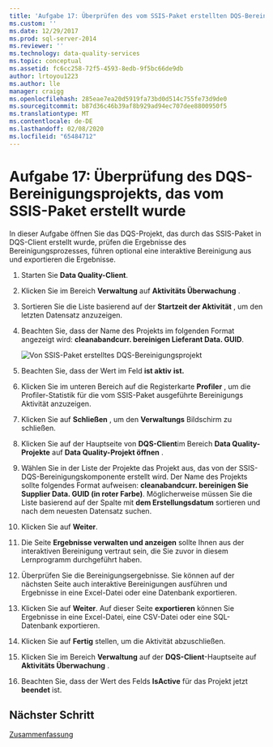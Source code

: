 ```yaml
---
title: 'Aufgabe 17: Überprüfen des vom SSIS-Paket erstellten DQS-Bereinigungs Projekts | Microsoft-Dokumentation'
ms.custom: ''
ms.date: 12/29/2017
ms.prod: sql-server-2014
ms.reviewer: ''
ms.technology: data-quality-services
ms.topic: conceptual
ms.assetid: fc6cc258-72f5-4593-8edb-9f5bc66de9db
author: lrtoyou1223
ms.author: lle
manager: craigg
ms.openlocfilehash: 285eae7ea20d5919fa73bd0d514c755fe73d9de0
ms.sourcegitcommit: b87d36c46b39af8b929ad94ec707dee8800950f5
ms.translationtype: MT
ms.contentlocale: de-DE
ms.lasthandoff: 02/08/2020
ms.locfileid: "65484712"
---
```

# <a name="task-17-reviewing-dqs-cleansing-project-created-by-the-ssis-package"></a>Aufgabe 17: Überprüfung des DQS-Bereinigungsprojekts, das vom SSIS-Paket erstellt wurde
  In dieser Aufgabe öffnen Sie das DQS-Projekt, das durch das SSIS-Paket in DQS-Client erstellt wurde, prüfen die Ergebnisse des Bereinigungsprozesses, führen optional eine interaktive Bereinigung aus und exportieren die Ergebnisse.  
  
1.  Starten Sie **Data Quality-Client**.  
  
2.  Klicken Sie im Bereich **Verwaltung** auf **Aktivitäts Überwachung** .  
  
3.  Sortieren Sie die Liste basierend auf der **Startzeit der Aktivität** , um den letzten Datensatz anzuzeigen.  
  
4.  Beachten Sie, dass der Name des Projekts im folgenden Format angezeigt wird: **cleanabandcurr. bereinigen Lieferant Data. GUID**.  
  
     ![Von SSIS-Paket erstelltes DQS-Bereinigungsprojekt](../../2014/tutorials/media/et-reviewingdqscpcreatedbythessispackage.jpg "Von SSIS-Paket erstelltes DQS-Bereinigungsprojekt")  
  
5.  Beachten Sie, dass der Wert im Feld **ist aktiv** **ist.**  
  
6.  Klicken Sie im unteren Bereich auf die Registerkarte **Profiler** , um die Profiler-Statistik für die vom SSIS-Paket ausgeführte Bereinigungs Aktivität anzuzeigen.  
  
7.  Klicken Sie auf **Schließen** , um den **Verwaltungs** Bildschirm zu schließen.  
  
8.  Klicken Sie auf der Hauptseite von **DQS-Client**im Bereich **Data Quality-Projekte** auf **Data Quality-Projekt öffnen** .  
  
9. Wählen Sie in der Liste der Projekte das Projekt aus, das von der SSIS-DQS-Bereinigungskomponente erstellt wird. Der Name des Projekts sollte folgendes Format aufweisen: **cleanabandcurr. bereinigen Sie Supplier Data. GUID (in roter Farbe)**. Möglicherweise müssen Sie die Liste basierend auf der Spalte mit **dem Erstellungsdatum** sortieren und nach dem neuesten Datensatz suchen.  
  
10. Klicken Sie auf **Weiter**.  
  
11. Die Seite **Ergebnisse verwalten und anzeigen** sollte Ihnen aus der interaktiven Bereinigung vertraut sein, die Sie zuvor in diesem Lernprogramm durchgeführt haben.  
  
12. Überprüfen Sie die Bereinigungsergebnisse. Sie können auf der nächsten Seite auch interaktive Bereinigungen ausführen und Ergebnisse in eine Excel-Datei oder eine Datenbank exportieren.  
  
13. Klicken Sie auf **Weiter**. Auf dieser Seite **exportieren** können Sie Ergebnisse in eine Excel-Datei, eine CSV-Datei oder eine SQL-Datenbank exportieren.  
  
14. Klicken Sie auf **Fertig** stellen, um die Aktivität abzuschließen.  
  
15. Klicken Sie im Bereich **Verwaltung** auf der **DQS-Client**-Hauptseite auf **Aktivitäts Überwachung** .  
  
16. Beachten Sie, dass der Wert des Felds **IsActive** für das Projekt jetzt **beendet** ist.  
  
## <a name="next-step"></a>Nächster Schritt  
 [Zusammenfassung](../../2014/tutorials/conclusion.md)  
  
  
